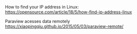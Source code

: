 How to find your IP address in Linux:
https://opensource.com/article/18/5/how-find-ip-address-linux

Paraview acesses data remotely
https://xiaopingqiu.github.io/2015/05/03/paraview-remote/
